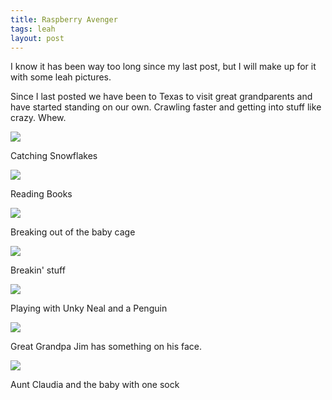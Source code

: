 ```yaml
---
title: Raspberry Avenger
tags: leah
layout: post
---
```

I know it has been way too long since my last post, but I will make up for it with some leah pictures.



Since I last posted we have been to Texas to visit great grandparents and have started standing on our own.  Crawling faster and getting into stuff like crazy.  Whew.





<img class="picture" src="http://fuzzymonk.com/photos/leah/image/595/IMG_9645.JPG" />

Catching Snowflakes

<img class="picture" src="http://fuzzymonk.com/photos/leah/image/595/IMG_9402.JPG" />

Reading Books

<img class="picture" src="http://fuzzymonk.com/photos/leah/image/595/IMG_9375.JPG" />

Breaking out of the baby cage

<img class="picture" src="http://fuzzymonk.com/photos/leah/image/595/IMG_9215.JPG" />

Breakin' stuff

<img class="picture" src="http://fuzzymonk.com/photos/leah/image/595/IMG_9592.JPG" />

Playing with Unky Neal and a Penguin

<img class="picture" src="http://fuzzymonk.com/photos/leah/image/595/IMG_9737.JPG" />

Great Grandpa Jim has something on his face.

<img class="picture" src="http://fuzzymonk.com/photos/leah/image/595/IMG_9851.JPG" />

Aunt Claudia and the baby with one sock
